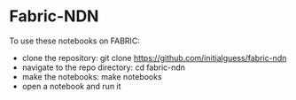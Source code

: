 # Fabric-NDN
To use these notebooks on FABRIC:

* clone the repository: git clone https://github.com/initialguess/fabric-ndn
* navigate to the repo directory: cd fabric-ndn
* make the notebooks: make notebooks
* open a notebook and run it